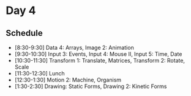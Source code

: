 # Day 4

## Schedule
- [8:30-9:30] Data 4: Arrays, Image 2: Animation
- [9:30-10:30] Input 3: Events, Input 4: Mouse II, Input 5: Time, Date
- [10:30-11:30] Transform 1: Translate, Matrices, Transform 2: Rotate, Scale
- [11:30-12:30] Lunch 
- [12:30-1:30] Motion 2: Machine, Organism
- [1:30-2:30] Drawing: Static Forms, Drawing 2: Kinetic Forms
